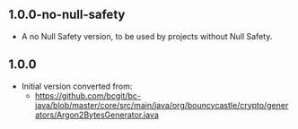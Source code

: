 ## 1.0.0-no-null-safety

- A no Null Safety version, to be used by projects without Null Safety.

## 1.0.0

- Initial version converted from:
  - https://github.com/bcgit/bc-java/blob/master/core/src/main/java/org/bouncycastle/crypto/generators/Argon2BytesGenerator.java
